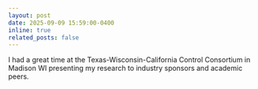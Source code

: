 ```yaml
---
layout: post
date: 2025-09-09 15:59:00-0400
inline: true
related_posts: false
---
```


I had a great time at the Texas-Wisconsin-California Control Consortium in Madison WI presenting my research to industry sponsors and academic peers.
